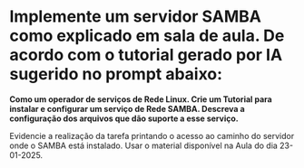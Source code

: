 # Implemente um servidor SAMBA como explicado em sala de aula. De acordo com o tutorial gerado por IA sugerido no prompt abaixo:
**Como um operador de serviços de Rede Linux. Crie um Tutorial para instalar e configurar um serviço de Rede SAMBA. Descreva a configuração dos arquivos que dão suporte a esse serviço.**

Evidencie a realização da tarefa printando o acesso ao caminho do servidor onde o SAMBA está instalado.
Usar o material disponível na Aula do dia 23-01-2025.
